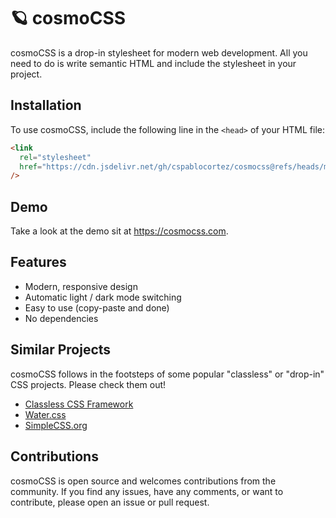 # 🪐 cosmoCSS

cosmoCSS is a drop-in stylesheet for modern web development. All you need to do is write semantic HTML and include the stylesheet in your project.

## Installation

To use cosmoCSS, include the following line in the `<head>` of your HTML file:

```html
<link
  rel="stylesheet"
  href="https://cdn.jsdelivr.net/gh/cspablocortez/cosmocss@refs/heads/main/cosmo.min.css"
/>
```

## Demo

Take a look at the demo sit at <https://cosmocss.com>.

## Features

- Modern, responsive design
- Automatic light / dark mode switching
- Easy to use (copy-paste and done)
- No dependencies

## Similar Projects

cosmoCSS follows in the footsteps of some popular "classless" or "drop-in" CSS projects. Please check them out!

- [Classless CSS Framework](https://github.com/DigitallyTailored/Classless.css)
- [Water.css](https://watercss.kognise.dev/)
- [SimpleCSS.org](https://simplecss.org/)

## Contributions

cosmoCSS is open source and welcomes contributions from the community. If you find any issues, have any comments, or want to contribute, please open an issue or pull request.
